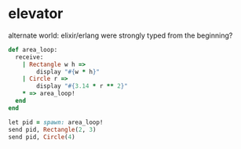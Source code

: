 # elevator

alternate world: elixir/erlang were strongly typed from the beginning?

```ruby
def area_loop:
  receive:
    | Rectangle w h =>
        display "#{w * h}"
    | Circle r =>
        display "#{3.14 * r ** 2}"
    * => area_loop!
  end
end

let pid = spawn: area_loop!
send pid, Rectangle(2, 3)
send pid, Circle(4)
```
